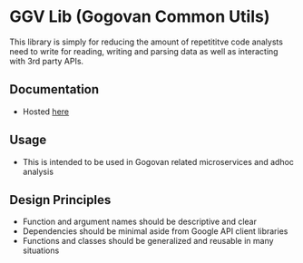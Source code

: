 # GGV Lib (Gogovan Common Utils)
This library is simply for reducing the amount of repetititve code analysts need to write for reading, writing and parsing data as well as interacting with 3rd party APIs.

## Documentation
 * Hosted [here](https://gogovan.github.io/ggvlib/index.html)

## Usage
* This is intended to be used in Gogovan related microservices and adhoc analysis

## Design Principles
* Function and argument names should be descriptive and clear
* Dependencies should be minimal aside from Google API client libraries
* Functions and classes should be generalized and reusable in many situations
